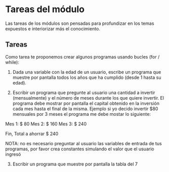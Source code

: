 # Tareas del módulo

Las tareas de los módulos son pensadas para profundizar en los temas expuestos e interiorizar más el conocimiento. 

## Tareas

Como tarea te proponemos crear algunos programas usando bucles (for / while):

1. Dada una variable con la edad de un usuario, escribe un programa que muestre por pantalla todos los años que ha cumplido (desde 1 hasta su edad).

2. Escribir un programa que pregunte al usuario una cantidad a invertir (mensualmente) y el número de meses durante los que quiere invertir. El programa debe mostrar por pantalla el capital obtenido en la inversión cada mes hasta el final de la misma. Ejemplo si yo decido invertir $80 mensuales por 3 meses el programa me debe mostar lo siguiente:

Mes 1: $ 80
Mes 2: $ 160
Mes 3: $ 240

Fin, Total a ahorrar $ 240



NOTA: no es necesario preguntar al usuario las variables de entrada de tus programas, por favor crea constantes simulando el valor que el usuario ingresó

3. Escribir un programa que muestre por pantalla la tabla del 7